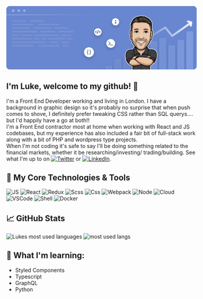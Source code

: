 ![GreetingBanner](images/github-banner.png)

## I'm Luke, welcome to my github! 👋

I'm a Front End Developer working and living in London. I have a background in graphic design so it's probably no surprise that when push comes to shove, I definitely prefer tweaking CSS rather than SQL querys.... but I'd happily have a go at both!!\
I'm a Front End contractor most at home when working with React and JS codebases, but my experience has also included a fair bit of full-stack work along with a bit of PHP and wordpress type projects.\
When I'm not coding it's safe to say I'll be doing something related to the financial markets, whether it be researching/investing/ trading/building. See what I'm up to on [![Twitter][1.2]][1] or [![LinkedIn][2.2]][2].


## 🔧 My Core Technologies & Tools


![JS](https://img.shields.io/badge/Code-JavaScript-informational?style=flat&logo=javascript&logoColor=white&color=2bbc8a&logoWidth=15)
![React](https://img.shields.io/badge/Code-React-informational?style=flat&logo=react&logoColor=white&color=2bbc8a&logoWidth=15)
![Redux](https://img.shields.io/badge/Code-Redux-informational?style=flat&logo=redux&logoColor=white&color=2bbc8a&logoWidth=15)
![Scss](https://img.shields.io/badge/Code-SCSS-informational?style=flat&logo=sass&logoColor=white&color=2bbc8a&logoWidth=15)
![Css](https://img.shields.io/badge/Code-CSS3-informational?style=flat&logo=css3&logoColor=white&color=2bbc8a&logoWidth=15)
![Webpack](https://img.shields.io/badge/Bundle-Webpack5-informational?style=flat&logo=webpack&logoColor=white&color=2bbc8a&logoWidth=15)
![Node](https://img.shields.io/badge/Code-NodeJS-informational?style=flat&logo=node.js&logoColor=white&color=2bbc8a&logoWidth=15)
![Cloud](https://img.shields.io/badge/Cloud-AWS-informational?style=flat&logo=amazon-aws&logoColor=white&color=2bbc8a&logoWidth=15)
![VSCode](https://img.shields.io/badge/Editor-VS_Code-informational?style=flat&logo=visual-studio-code&logoColor=white&color=2bbc8a&logoWidth=15)
![Shell](https://img.shields.io/badge/Shell-ZSH-informational?style=flat&logo=gnu-bash&logoColor=white&color=2bbc8a&logoWidth=15)
![Docker](https://img.shields.io/badge/Tools-Docker-informational?style=flat&logo=docker&logoColor=white&color=2bbc8a&logoWidth=15)


## &#x1f4c8; GitHub Stats

<span>
  <img align="center" src="https://github-readme-stats.vercel.app/api?username=lukehaines2&theme=tokyonight&hide=contribs&count_private=true" alt="Lukes most used languages"/>
</span>

<span>
  <img align="center" src="https://github-readme-stats.vercel.app/api/top-langs/?username=lukehaines2&theme=tokyonight&hide=php,ruby" alt="most used langs"/>
</span>


## 📖 What I'm learning:


- Styled Components
- Typescript
- GraphQL
- Python


<!-- icons without padding -->

[1.2]: http://i.imgur.com/wWzX9uB.png (twitter icon without padding)
[2.2]: https://raw.githubusercontent.com/MartinHeinz/MartinHeinz/master/linkedin-3-16.png (LinkedIn icon without padding)

<!-- links to social media accounts -->

[1]: https://twitter.com/LukeGainzz
[2]: https://www.linkedin.com/in/lukehaines2/
